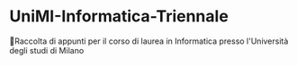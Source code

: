 # UniMI-Informatica-Triennale
📌Raccolta di appunti per il corso di laurea in Informatica presso l'Università degli studi di Milano
